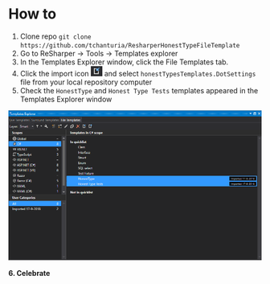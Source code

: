 # How to

1. Clone repo `git clone https://github.com/tchanturia/ResharperHonestTypeFileTemplate`
2. Go to ReSharper -> Tools -> Templates explorer
3. In the Templates Explorer window, click the File Templates tab.
4. Click the import icon ![the import icon](https://github.com/tchanturia/ResharperHonestTypeFileTemplate/blob/master/markup/import_icon.png "Import") and select `honestTypesTemplates.DotSettings` file from your local repository computer
5. Check the `HonestType` and `Honest Type Tests` templates appeared in the Templates Explorer window

![](https://github.com/tchanturia/ResharperHonestTypeFileTemplate/blob/master/markup/template_explorer_window.png)

**6. Celebrate**
